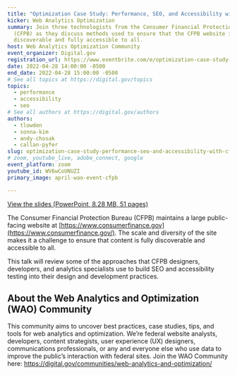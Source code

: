 ```yaml
---
title: "Optimization Case Study: Performance, SEO, and Accessibility with CFPB"
kicker: Web Analytics Optimization
summary: Join three technologists from the Consumer Financial Protection Bureau
  (CFPB) as they discuss methods used to ensure that the CFPB website is
  discoverable and fully accessible to all.
host: Web Analytics Optimization Community
event_organizer: Digital.gov
registration_url: https://www.eventbrite.com/e/optimization-case-study-performance-seo-and-accessibility-with-cfpb-tickets-313743223427
date: 2022-04-28 14:00:00 -0500
end_date: 2022-04-28 15:00:00 -0500
# See all topics at https://digital.gov/topics
topics:
  - performance
  - accessibility
  - seo
# See all authors at https://digital.gov/authors
authors:
  - tlowden
  - sonna-kim
  - andy-chosak
  - callan-pyfer
slug: optimization-case-study-performance-seo-and-accessibility-with-cfpb
# zoom, youtube_live, adobe_connect, google
event_platform: zoom
youtube_id: WV6wCoUNUZI
primary_image: april-wao-event-cfpb

---
```


[View the slides (PowerPoint, 8.28 MB, 51 pages)](https://digital.gov/files/wao-cop-web-accessibility-seo-cfpb.pptx)

The Consumer Financial Protection Bureau (CFPB) maintains a large public-facing website at [https://www.consumerfinance.gov](https://www.consumerfinance.gov/). The scale and diversity of the site makes it a challenge to ensure that content is fully discoverable and accessible to all. 

This talk will review some of the approaches that CFPB designers, developers, and analytics specialists use to build SEO and accessibility testing into their design and development practices.



## About the Web Analytics and Optimization (WAO) Community

This community aims to uncover best practices, case studies, tips, and tools for web analytics and optimization. We’re federal website analysts, developers, content strategists, user experience (UX) designers, communications professionals, or any and everyone else who use data to improve the public’s interaction with federal sites. Join the WAO Community here: https://digital.gov/communities/web-analytics-and-optimization/
